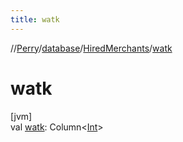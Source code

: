 ```yaml
---
title: watk
---
```

//[Perry](../../../index.html)/[database](../index.html)/[HiredMerchants](index.html)/[watk](watk.html)



# watk



[jvm]\
val [watk](watk.html): Column<[Int](https://kotlinlang.org/api/latest/jvm/stdlib/kotlin/-int/index.html)>




